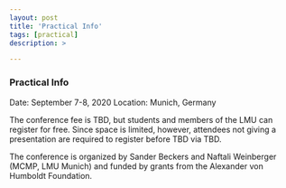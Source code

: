 ```yaml
---
layout: post
title: 'Practical Info'
tags: [practical]
description: >

---
```


### Practical Info

Date: September 7-8, 2020 
Location: Munich, Germany

The conference fee is TBD, but students and members of the LMU can register for free. Since space is limited, however, attendees not giving a presentation are required to register before TBD via TBD.

The conference is organized by Sander Beckers and Naftali Weinberger (MCMP, LMU Munich) and funded by grants from the Alexander von Humboldt Foundation.

